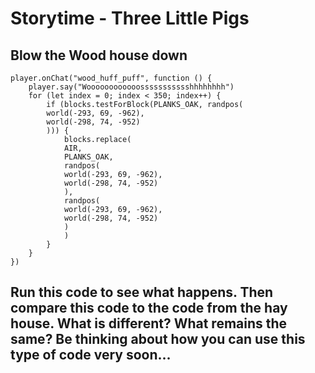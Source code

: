 # Storytime - Three Little Pigs

## Blow the Wood house down

```block
player.onChat("wood_huff_puff", function () {
    player.say("Woooooooooooossssssssssshhhhhhhh")
    for (let index = 0; index < 350; index++) {
        if (blocks.testForBlock(PLANKS_OAK, randpos(
        world(-293, 69, -962),
        world(-298, 74, -952)
        ))) {
            blocks.replace(
            AIR,
            PLANKS_OAK,
            randpos(
            world(-293, 69, -962),
            world(-298, 74, -952)
            ),
            randpos(
            world(-293, 69, -962),
            world(-298, 74, -952)
            )
            )
        }
    }
})
```
## Run this code to see what happens. Then compare this code to the code from the hay house. What is different? What remains the same? Be thinking about how you can use this type of code very soon... 
